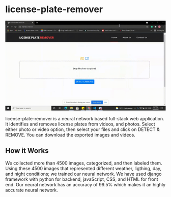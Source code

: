 # license-plate-remover

![user login page](https://github.com/kavianhabib/license-plate-remover/blob/main/license%20plate%20remover.gif)

license-plate-remover is a neural network based full-stack web application. It identifies and removes license plates from videos, and photos.
Select either photo or video option, then select your files and click on DETECT & REMOVE.
You can download the exported images and videos.

## How it Works

We collected more than 4500 images, categorized, and then labeled them. Using these 4500 images that represented different weather, ligthing, day,
and night conditions; we trained our neural network. We have used django framework with python for backend, javaScript, CSS, and HTML for front end.
Our neural network has an accuracy of 99.5% which makes it an highly accurate neural network.
